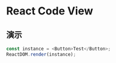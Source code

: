 # React Code View

## 演示

<!--start-code-->

```js
const instance = <Button>Test</Button>;
ReactDOM.render(instance);
```

<!--end-code-->

